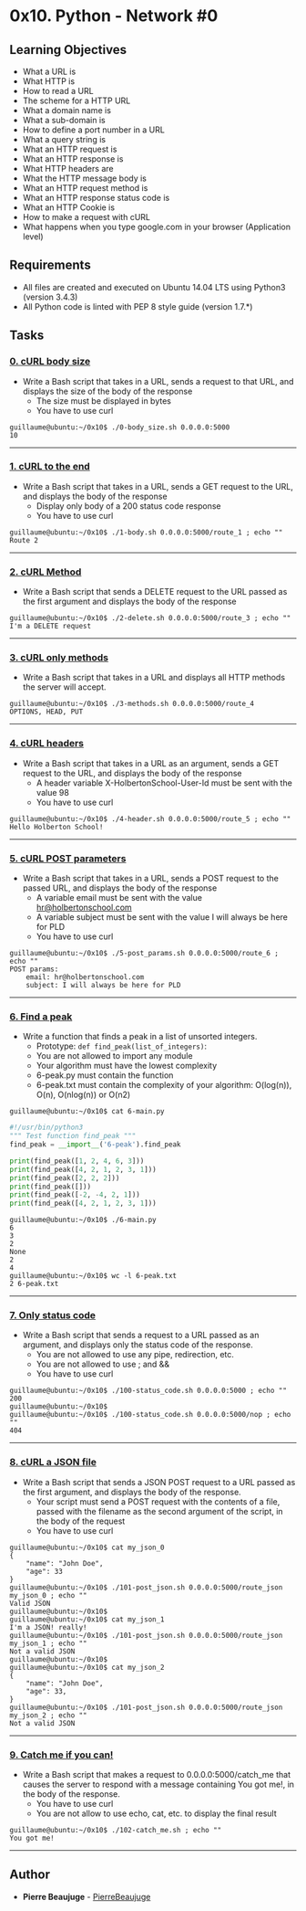 # 0x10. Python - Network #0

## Learning Objectives

- What a URL is
- What HTTP is
- How to read a URL
- The scheme for a HTTP URL
- What a domain name is
- What a sub-domain is
- How to define a port number in a URL
- What a query string is
- What an HTTP request is
- What an HTTP response is
- What HTTP headers are
- What the HTTP message body is
- What an HTTP request method is
- What an HTTP response status code is
- What an HTTP Cookie is
- How to make a request with cURL
- What happens when you type google.com in your browser (Application level)

## Requirements

- All files are created and executed on Ubuntu 14.04 LTS using Python3 (version 3.4.3)
- All Python code is linted with PEP 8 style guide (version 1.7.\*)

## Tasks

### [0. cURL body size](./0-body_size.sh)

- Write a Bash script that takes in a URL, sends a request to that URL, and displays the size of the body of the response
  - The size must be displayed in bytes
  - You have to use curl

```
guillaume@ubuntu:~/0x10$ ./0-body_size.sh 0.0.0.0:5000
10
```

---

### [1. cURL to the end](./1-body.sh)

- Write a Bash script that takes in a URL, sends a GET request to the URL, and displays the body of the response
  - Display only body of a 200 status code response
  - You have to use curl

```
guillaume@ubuntu:~/0x10$ ./1-body.sh 0.0.0.0:5000/route_1 ; echo ""
Route 2
```

---

### [2. cURL Method](./2-delete.sh)

- Write a Bash script that sends a DELETE request to the URL passed as the first argument and displays the body of the response

```
guillaume@ubuntu:~/0x10$ ./2-delete.sh 0.0.0.0:5000/route_3 ; echo ""
I'm a DELETE request
```

---

### [3. cURL only methods](./3-methods.sh)

- Write a Bash script that takes in a URL and displays all HTTP methods the server will accept.

```
guillaume@ubuntu:~/0x10$ ./3-methods.sh 0.0.0.0:5000/route_4
OPTIONS, HEAD, PUT
```

---

### [4. cURL headers](./4-header.sh)

- Write a Bash script that takes in a URL as an argument, sends a GET request to the URL, and displays the body of the response
  - A header variable X-HolbertonSchool-User-Id must be sent with the value 98
  - You have to use curl

```
guillaume@ubuntu:~/0x10$ ./4-header.sh 0.0.0.0:5000/route_5 ; echo ""
Hello Holberton School!
```

---

### [5. cURL POST parameters](./5-post_params.sh)

- Write a Bash script that takes in a URL, sends a POST request to the passed URL, and displays the body of the response
  - A variable email must be sent with the value hr@holbertonschool.com
  - A variable subject must be sent with the value I will always be here for PLD
  - You have to use curl

```
guillaume@ubuntu:~/0x10$ ./5-post_params.sh 0.0.0.0:5000/route_6 ; echo ""
POST params:
    email: hr@holbertonschool.com
    subject: I will always be here for PLD
```

---

### [6. Find a peak](./6-peak.py)

- Write a function that finds a peak in a list of unsorted integers.
  - Prototype: `def find_peak(list_of_integers)`:
  - You are not allowed to import any module
  - Your algorithm must have the lowest complexity
  - 6-peak.py must contain the function
  - 6-peak.txt must contain the complexity of your algorithm: O(log(n)), O(n), O(nlog(n)) or O(n2)

```
guillaume@ubuntu:~/0x10$ cat 6-main.py
```

```python
#!/usr/bin/python3
""" Test function find_peak """
find_peak = __import__('6-peak').find_peak

print(find_peak([1, 2, 4, 6, 3]))
print(find_peak([4, 2, 1, 2, 3, 1]))
print(find_peak([2, 2, 2]))
print(find_peak([]))
print(find_peak([-2, -4, 2, 1]))
print(find_peak([4, 2, 1, 2, 3, 1]))
```

```
guillaume@ubuntu:~/0x10$ ./6-main.py
6
3
2
None
2
4
guillaume@ubuntu:~/0x10$ wc -l 6-peak.txt
2 6-peak.txt
```

---

### [7. Only status code](./100-status_code.sh)

- Write a Bash script that sends a request to a URL passed as an argument, and displays only the status code of the response.
  - You are not allowed to use any pipe, redirection, etc.
  - You are not allowed to use ; and &&
  - You have to use curl

```
guillaume@ubuntu:~/0x10$ ./100-status_code.sh 0.0.0.0:5000 ; echo ""
200
guillaume@ubuntu:~/0x10$
guillaume@ubuntu:~/0x10$ ./100-status_code.sh 0.0.0.0:5000/nop ; echo ""
404
```

---

### [8. cURL a JSON file](./101-post_json.sh)

- Write a Bash script that sends a JSON POST request to a URL passed as the first argument, and displays the body of the response.
  - Your script must send a POST request with the contents of a file, passed with the filename as the second argument of the script, in the body of the request
  - You have to use curl

```
guillaume@ubuntu:~/0x10$ cat my_json_0
{
    "name": "John Doe",
    "age": 33
}
guillaume@ubuntu:~/0x10$ ./101-post_json.sh 0.0.0.0:5000/route_json my_json_0 ; echo ""
Valid JSON
guillaume@ubuntu:~/0x10$
guillaume@ubuntu:~/0x10$ cat my_json_1
I'm a JSON! really!
guillaume@ubuntu:~/0x10$ ./101-post_json.sh 0.0.0.0:5000/route_json my_json_1 ; echo ""
Not a valid JSON
guillaume@ubuntu:~/0x10$
guillaume@ubuntu:~/0x10$ cat my_json_2
{
    "name": "John Doe",
    "age": 33,
}
guillaume@ubuntu:~/0x10$ ./101-post_json.sh 0.0.0.0:5000/route_json my_json_2 ; echo ""
Not a valid JSON
```

---

### [9. Catch me if you can!](./102-catch_me.sh)

- Write a Bash script that makes a request to 0.0.0.0:5000/catch_me that causes the server to respond with a message containing You got me!, in the body of the response.
  - You have to use curl
  - You are not allow to use echo, cat, etc. to display the final result

```
guillaume@ubuntu:~/0x10$ ./102-catch_me.sh ; echo ""
You got me!
```

---

## Author

- **Pierre Beaujuge** - [PierreBeaujuge](https://github.com/PierreBeaujuge)